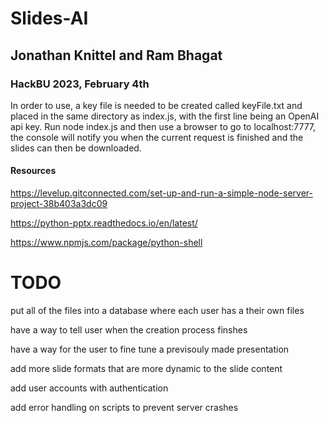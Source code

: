# Slides-AI
## Jonathan Knittel and Ram Bhagat
### HackBU 2023, February 4th

In order to use, a key file is needed to be created called keyFile.txt and placed in the same directory as index.js, with the first line being an OpenAI api key.
Run node index.js and then use a browser to go to localhost:7777, the console will notify you when the current request is finished and the slides can then be downloaded.


#### Resources
https://levelup.gitconnected.com/set-up-and-run-a-simple-node-server-project-38b403a3dc09 

https://python-pptx.readthedocs.io/en/latest/

https://www.npmjs.com/package/python-shell

# TODO
put all of the files into a database where each user has a their own files

have a way to tell user when the creation process finshes

have a way for the user to fine tune a previsouly made presentation

add more slide formats that are more dynamic to the slide content

add user accounts with authentication

add error handling on scripts to prevent server crashes
